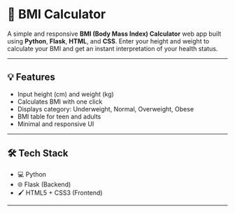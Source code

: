 # 🧮 BMI Calculator

A simple and responsive **BMI (Body Mass Index) Calculator** web app built using **Python**, **Flask**, **HTML**, and **CSS**. Enter your height and weight to calculate your BMI and get an instant interpretation of your health status.

---

## 💡 Features

- Input height (cm) and weight (kg)
- Calculates BMI with one click
- Displays category: Underweight, Normal, Overweight, Obese
- BMI table for teen and adults
- Minimal and responsive UI

---

## 🛠 Tech Stack

- 💻 Python 
- 🌐 Flask (Backend)
- 🖌️ HTML5 + CSS3 (Frontend)

---
